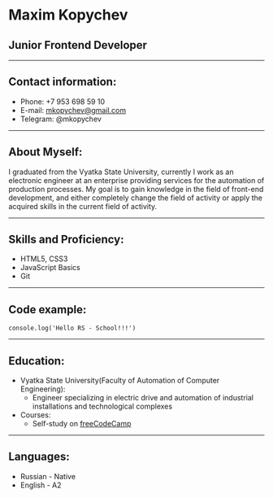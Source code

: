# Maxim Kopychev
<!-- *** -->
## Junior Frontend Developer
***

## Contact information:
* Phone: +7 953 698 59 10
* E-mail: mkopychev@gmail.com
* Telegram: @mkopychev
***

## About Myself:
I graduated from the Vyatka State University, currently I work as an electronic engineer at an enterprise providing services for the automation of production processes.
My goal is to gain knowledge in the field of front-end development, and either completely change the field of activity or apply the acquired skills in the current field of activity.
***

## Skills and Proficiency:
* HTML5, CSS3 
* JavaScript Basics
* Git
***

## Code example:
```
console.log('Hello RS - School!!!')
```
***

## Education:
* Vyatka State University(Faculty of Automation of Computer Engineering):
    * Engineer specializing in electric drive and automation of industrial  installations and technological complexes
* Courses:
    * Self-study on [freeCodeCamp](https://www.freecodecamp.org/)
***

## Languages:
* Russian - Native  
* English - A2
